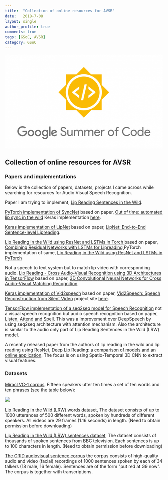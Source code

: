 ```yaml
---
title:  "Collection of online resources for AVSR"
date:   2018-7-08
layout: single
author_profile: true
comments: true
tags: [GSoC, AVSR]
category: GSoC
---
```


![](/others/GSOC.png)

## Collection of online resources for AVSR

### Papers and implementations

Below is the collection of papers, datasets, projects I came across while searching for resources for Audio Visual Speech Recognition.

Paper I am trying to implement, [Lip Reading Sentences in the Wild](https://arxiv.org/abs/1611.05358).

[PyTorch implementation of SyncNet](https://github.com/joonson/syncnet_python) based on paper, [Out of time: automated lip sync in the wild](http://www.robots.ox.ac.uk/~vgg/software/lipsync/) Keras implementation [here](https://github.com/voletiv/syncnet-in-keras).

[Keras implementation of LipNet](https://github.com/rizkiarm/LipNet) based on paper, [LipNet: End-to-End Sentence-level Lipreading](https://arxiv.org/abs/1611.01599).

[Lip Reading in the Wild using ResNet and LSTMs in Torch
](https://github.com/tstafylakis/Lipreading-ResNet) based on paper, [Combining Residual Networks with LSTMs for Lipreading
](https://arxiv.org/abs/1703.04105) PyTorch implementation of same, [Lip Reading in the Wild using ResNet and LSTMs in PyTorch
](https://github.com/psyec1/Lipreading-PyTorch)

Not a speech to text system but to match lip video with corresponding audio. [Lip Reading - Cross Audio-Visual Recognition using 3D Architectures in TensorFlow](https://github.com/astorfi/lip-reading-deeplearning) based on paper, [3D Convolutional Neural Networks for Cross Audio-Visual Matching Recognition](https://ieeexplore.ieee.org/document/8063416/).

[Keras implementation of Vid2speech](https://github.com/arielephrat/vid2speech) based on paper, [Vid2Speech: Speech Reconstruction from Silent Video](https://arxiv.org/abs/1701.00495) project site [here](http://www.vision.huji.ac.il/vid2speech/).

[TensorFlow implementation of a seq2seq model for Speech Recognition](https://github.com/thomasschmied/Speech_Recognition_with_Tensorflow) not a visual speech recognition but audio speech recognition based on paper, [Listen, Attend and Spell](https://arxiv.org/abs/1508.01211). This was a improvement over DeepSpeech by using seq2seq architecture with attention mechanism. Also the architecture is similar to the audio only part of Lip Reading Sentences in the Wild (LRW) model.

A recently released paper from the authors of lip reading in the wild and lip reading using ResNet, [Deep Lip Reading: a comparison of models and an online application](https://arxiv.org/abs/1806.06053). The focus is on using Spatio-Temporal 3D CNN to extract visual features.

### Datasets

[Miracl VC-1 corpus](https://sites.google.com/site/achrafbenhamadou/-datasets/miracl-vc1). Fifteen speakers utter ten times a set of ten words and ten phrases (see the table below):

![](https://raw.githubusercontent.com/deepconvolution/LipNet/master/category.png)

[Lip Reading in the Wild (LRW) words dataset](http://www.robots.ox.ac.uk/~vgg/data/lip_reading/), The dataset consists of up to 1000 utterances of 500 different words, spoken by hundreds of different speakers. All videos are 29 frames (1.16 seconds) in length. (Need to obtain permission before downloading)

[Lip Reading in the Wild (LRW) sentences dataset](http://www.robots.ox.ac.uk/~vgg/data/lip_reading_sentences/), The dataset consists of thousands of spoken sentences from BBC television. Each sentences is up to 100 characters in length. (Need to obtain permission before downloading)

[The GRID audiovisual sentence corpus](http://spandh.dcs.shef.ac.uk/gridcorpus/) the corpus consists of high-quality audio and video (facial) recordings of 1000 sentences spoken by each of 34 talkers (18 male, 16 female). Sentences are of the form "put red at G9 now".  The corpus is together with transcriptions.